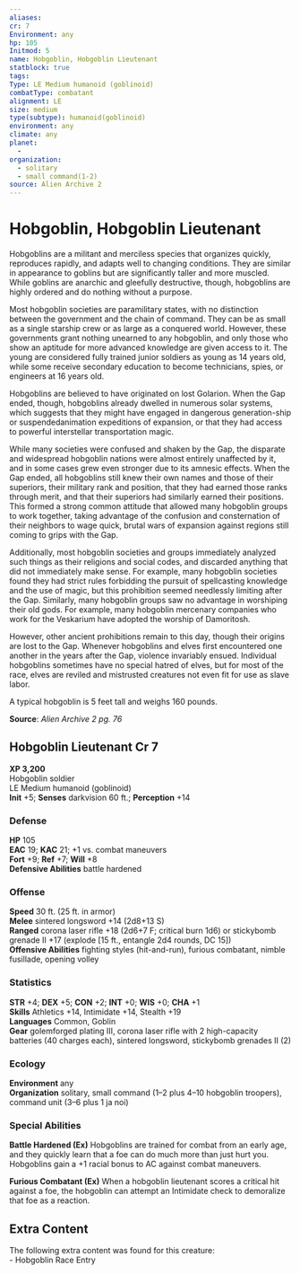 ```yaml
---
aliases: 
cr: 7
Environment: any
hp: 105
Initmod: 5
name: Hobgoblin, Hobgoblin Lieutenant
statblock: true
tags: 
Type: LE Medium humanoid (goblinoid)
combatType: combatant
alignment: LE
size: medium
type(subtype): humanoid(goblinoid)
environment: any
climate: any
planet:
  - 
organization:
  - solitary
  - small command(1-2)
source: Alien Archive 2
---
```


# Hobgoblin, Hobgoblin Lieutenant

Hobgoblins are a militant and merciless species that organizes quickly, reproduces rapidly, and adapts well to changing conditions. They are similar in appearance to goblins but are significantly taller and more muscled. While goblins are anarchic and gleefully destructive, though, hobgoblins are highly ordered and do nothing without a purpose.

Most hobgoblin societies are paramilitary states, with no distinction between the government and the chain of command. They can be as small as a single starship crew or as large as a conquered world. However, these governments grant nothing unearned to any hobgoblin, and only those who show an aptitude for more advanced knowledge are given access to it. The young are considered fully trained junior soldiers as young as 14 years old, while some receive secondary education to become technicians, spies, or engineers at 16 years old.

Hobgoblins are believed to have originated on lost Golarion. When the Gap ended, though, hobgoblins already dwelled in numerous solar systems, which suggests that they might have engaged in dangerous generation-ship or suspendedanimation expeditions of expansion, or that they had access to powerful interstellar transportation magic.

While many societies were confused and shaken by the Gap, the disparate and widespread hobgoblin nations were almost entirely unaffected by it, and in some cases grew even stronger due to its amnesic effects. When the Gap ended, all hobgoblins still knew their own names and those of their superiors, their military rank and position, that they had earned those ranks through merit, and that their superiors had similarly earned their positions. This formed a strong common attitude that allowed many hobgoblin groups to work together, taking advantage of the confusion and consternation of their neighbors to wage quick, brutal wars of expansion against regions still coming to grips with the Gap.

Additionally, most hobgoblin societies and groups immediately analyzed such things as their religions and social codes, and discarded anything that did not immediately make sense. For example, many hobgoblin societies found they had strict rules forbidding the pursuit of spellcasting knowledge and the use of magic, but this prohibition seemed needlessly limiting after the Gap. Similarly, many hobgoblin groups saw no advantage in worshiping their old gods. For example, many hobgoblin mercenary companies who work for the Veskarium have adopted the worship of Damoritosh.

However, other ancient prohibitions remain to this day, though their origins are lost to the Gap. Whenever hobgoblins and elves first encountered one another in the years after the Gap, violence invariably ensued. Individual hobgoblins sometimes have no special hatred of elves, but for most of the race, elves are reviled and mistrusted creatures not even fit for use as slave labor.

A typical hobgoblin is 5 feet tall and weighs 160 pounds.

**Source**:  _Alien Archive 2 pg. 76_

## Hobgoblin Lieutenant Cr 7

**XP 3,200**  
Hobgoblin soldier  
LE Medium humanoid (goblinoid)  
**Init** +5; **Senses** darkvision 60 ft.; **Perception** +14  

### Defense

**HP** 105  
**EAC** 19; **KAC** 21; +1 vs. combat maneuvers  
**Fort** +9; **Ref** +7; **Will** +8  
**Defensive Abilities** battle hardened  

### Offense

**Speed** 30 ft. (25 ft. in armor)  
**Melee** sintered longsword +14 (2d8+13 S)  
**Ranged** corona laser rifle +18 (2d6+7 F; critical burn 1d6) or stickybomb grenade II +17 (explode \[15 ft., entangle 2d4 rounds, DC 15\])  
**Offensive Abilities** fighting styles (hit-and-run), furious combatant, nimble fusillade, opening volley

### Statistics

**STR** +4; **DEX** +5; **CON** +2; **INT** +0; **WIS** +0; **CHA** +1  
**Skills** Athletics +14, Intimidate +14, Stealth +19  
**Languages** Common, Goblin  
**Gear** golemforged plating III, corona laser rifle with 2 high-capacity batteries (40 charges each), sintered longsword, stickybomb grenades II (2)

### Ecology

**Environment** any  
**Organization** solitary, small command (1–2 plus 4–10 hobgoblin troopers), command unit (3–6 plus 1 ja noi)

### Special Abilities

**Battle Hardened (Ex)** Hobgoblins are trained for combat from an early age, and they quickly learn that a foe can do much more than just hurt you. Hobgoblins gain a +1 racial bonus to AC against combat maneuvers.

**Furious Combatant (Ex)** When a hobgoblin lieutenant scores a critical hit against a foe, the hobgoblin can attempt an Intimidate check to demoralize that foe as a reaction.

## Extra Content

The following extra content was found for this creature:  
\- Hobgoblin Race Entry



